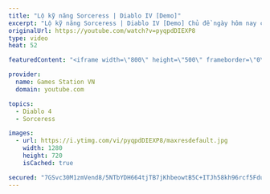 ```yaml
---
title: "Lộ kỹ năng Sorceress | Diablo IV [Demo]"
excerpt: "Lộ kỹ năng Sorceress | Diablo IV [Demo] Chủ đề ngày hôm nay chúng ta sẽ nói về những kỹ năng của class Sorceress. ----------------------------------------- Chào ..."
originalUrl: https://youtube.com/watch?v=pyqpdDIEXP8
type: video
heat: 52

featuredContent: "<iframe width=\"800\" height=\"500\" frameborder=\"0\" src=\"https://www.youtube.com/embed/pyqpdDIEXP8\" allow=\"accelerometer; autoplay; encrypted-media; gyroscope; picture-in-picture\" allowfullscreen></iframe>"

provider:
  name: Games Station VN
  domain: youtube.com

topics:
  - Diablo 4
  - Sorceress

images:
  - url: https://i.ytimg.com/vi/pyqpdDIEXP8/maxresdefault.jpg
    width: 1280
    height: 720
    isCached: true

secured: "7GSvc30M1zmVend8/5NTbYDH664tjTB7jKhbeowtB5C+ITJh58kh96rcf5FdudA5INPTkfLreodpGTzmE9YbBCSQUi6UjWLtKU4QHjqqcsCToMMDI7FL0aSSZK9x/rlHJPOXSpoz5ffQV9kmkZqm3xksA1fE6kUFOGFlO+xBfQCyaEk+lwqZiNgiYwu8BSPKGIJB1/D0aUqEwTMIc4Y9k1cHCpEpdCmX3YnK18oRjQHWgA+t/PNGTjqYLQf2Nqq88j2Bpn4mJ7fmFRJMmdiZQ7l9tnvizgAXHDKV74YnNDccntdXuMnZDCIi0f8HBbHJ+jctB5pV0QkH3JFN5+94Z5sJjHEaugkWPJg5jyiVdVGQsJMULLkAWFETeTgdUhFGuT6kwB2wiL9ws3Fk69ZjnQ==;BktrObfAkIgmAckb4i/udA=="
---
```


